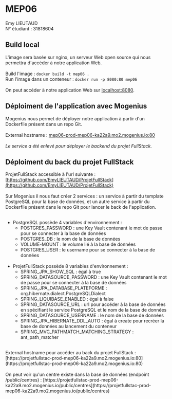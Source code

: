 # MEP06
Emy LIEUTAUD <br>
N° étudiant : 31818604

## Build local
L'image sera basée sur nginx, un serveur Web open source qui nous permettra d'accéder à notre application Web.<br><br>
Build l'image : 
```docker build -t mep06 .```<br>
Run l'image dans un conteneur : 
```docker run -p 8080:80 mep06```<br><br>
On peut accéder à notre application Web sur [localhost:8080](http://localhost:8080).

## Déploiment de l'application avec Mogenius
Mogenius nous permet de déployer notre application à partir d'un Dockerfile présent dans un repo Git. <br><br>
External hostname : [mep06-prod-mep06-ka22a9.mo2.mogenius.io:80](https://mep06-prod-mep06-ka22a9.mo2.mogenius.io:80)<br><br>
*Le service a été enlevé pour déployer le backend du projet FullStack.*

## Déploiment du back du projet FullStack
ProjetFullStack accessible à l'url suivante : [https://github.com/EmyLIEUTAUD/ProjetFullStack](https://github.com/EmyLIEUTAUD/ProjetFullStack)<br><br>
Sur Mogenius il nous faut créer 2 services : un service à partir du template PostgreSQL pour la base de données, et un autre service à partir du Dockerfile présent dans le repo Git pour lancer le back de l'application. <br><br>
- PostgreSQL possède 4 variables d'environnement : 
  - POSTGRES_PASSWORD : une Key Vault contenant le mot de passe pour se connecter à la base de données
  - POSTGRES_DB : le nom de la base de données 
  - VOLUME-MOUNT : le volume lié à la base de données
  - POSTGRES_USER : le username pour se connecter à la base de données <br><br>
- ProjetFullStack possède 8 variables d'environnement : 
  - SPRING_JPA_SHOW_SQL : égal à true
  - SPRING_DATASOURCE_PASSWORD : une Key Vault contenant le mot de passe pour se connecter à la base de données
  - SPRING_JPA_DATABASE_PLATEFORME : org.hibernate.dialect.PostgreSQLDialect
  - SPRING_LIQUIBASE_ENABLED : égal à false
  - SPRING_DATASOURCE_URL : url pour accéder à la base de données en spécifiant le service PostgreSQL et le nom de la base de données
  - SPRING_DATASOURCE_USERNAME : le nom de la base de données
  - SPRING_JPA_HIBERNATE_DDL_AUTO : égal à create pour recréer la base de données au lancement du conteneur
  - SPRING_MVC_PATHMATCH_MATCHING_STRATEGY : ant_path_matcher
<br>
External hostname pour accéder au back du projet FullStack : [https://projetfullstac-prod-mep06-ka22a9.mo2.mogenius.io:80](https://projetfullstac-prod-mep06-ka22a9.mo2.mogenius.io:80)<br><br>
On peut voir qu'un centre existe dans la base de données (endpoint /public/centres) : [https://projetfullstac-prod-mep06-ka22a9.mo2.mogenius.io/public/centres](https://projetfullstac-prod-mep06-ka22a9.mo2.mogenius.io/public/centres)
